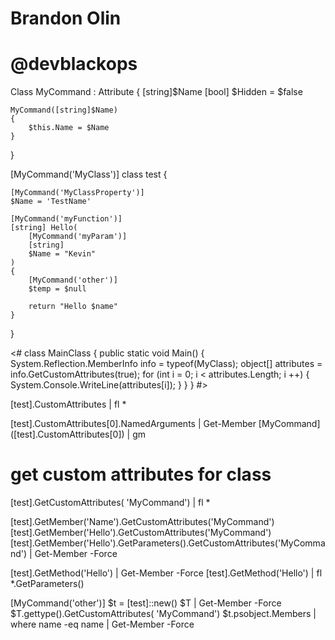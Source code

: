 ﻿# Brandon Olin 
# @devblackops 

Class MyCommand : Attribute {
    [string]$Name
    [bool] $Hidden = $false

    MyCommand([string]$Name)
    {
        $this.Name = $Name
    }
}

[MyCommand('MyClass')]
class test {

    [MyCommand('MyClassProperty')]
    $Name = 'TestName'

    [MyCommand('myFunction')]
    [string] Hello(
        [MyCommand('myParam')]
        [string]
        $Name = "Kevin"
    )
    {
        [MyCommand('other')] 
        $temp = $null
        
        return "Hello $name"
    }
}

<#
class MainClass 
{
   public static void Main() 
   {
      System.Reflection.MemberInfo info = typeof(MyClass);
      object[] attributes = info.GetCustomAttributes(true);
      for (int i = 0; i < attributes.Length; i ++)
      {
         System.Console.WriteLine(attributes[i]);
      }
   } 
} 
#>

[test].CustomAttributes | fl *

[test].CustomAttributes[0].NamedArguments | Get-Member
[MyCommand] ([test].CustomAttributes[0]) | gm

# get custom attributes for class
[test].GetCustomAttributes( 'MyCommand') | fl *


[test].GetMember('Name').GetCustomAttributes('MyCommand')
[test].GetMember('Hello').GetCustomAttributes('MyCommand')
[test].GetMember('Hello').GetParameters().GetCustomAttributes('MyCommand') | Get-Member -Force

[test].GetMethod('Hello') | Get-Member -Force
[test].GetMethod('Hello') | fl *.GetParameters()


[MyCommand('other')] 
$t = [test]::new()
$T | Get-Member -Force
$T.gettype().GetCustomAttributes( 'MyCommand')
$t.psobject.Members | where name -eq name | Get-Member -Force



